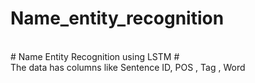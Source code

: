 # Name_entity_recognition
<br>
# Name Entity Recognition using LSTM
#<br> 
The data has columns like Sentence ID, POS , Tag , Word 


